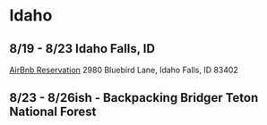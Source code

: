 # Idaho

## 8/19 - 8/23 Idaho Falls, ID

[AirBnb Reservation](https://www.airbnb.com/trips/v1/9f0eea45-e425-4fbe-b9b6-68c67b30e162/ro/RESERVATION2_CHECKIN/HMYRPWX2RZ)
2980 Bluebird Lane, Idaho Falls, ID 83402

## 8/23 - 8/26ish - Backpacking Bridger Teton National Forest 
